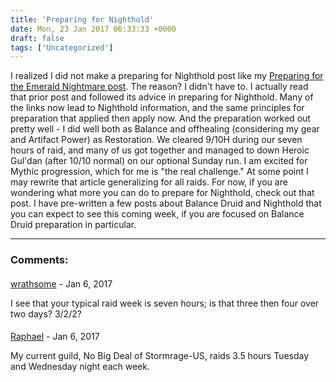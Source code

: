 ```yaml
---
title: 'Preparing for Nighthold'
date: Mon, 23 Jan 2017 06:33:33 +0000
draft: false
tags: ['Uncategorized']
---
```


I realized I did not make a preparing for Nighthold post like my [Preparing for the Emerald Nightmare post](http://raidadvice.com/preparing-for-the-emerald-nightmare/). The reason? I didn't have to. I actually read that prior post and followed its advice in preparing for Nighthold. Many of the links now lead to Nighthold information, and the same principles for preparation that applied then apply now. And the preparation worked out pretty well - I did well both as Balance and offhealing (considering my gear and Artifact Power) as Restoration. We cleared 9/10H during our seven hours of raid, and many of us got together and managed to down Heroic Gul'dan (after 10/10 normal) on our optional Sunday run. I am excited for Mythic progression, which for me is "the real challenge." At some point I may rewrite that article generalizing for all raids. For now, if you are wondering what more you can do to prepare for Nighthold, check out that post. I have pre-written a few posts about Balance Druid and Nighthold that you can expect to see this coming week, if you are focused on Balance Druid preparation in particular.

---
### Comments:
#### 
[wrathsome](https://coffeecakesandcrits.wordpress.com/ "wrathofkublakhan@yahoo.com") - <time datetime="2017-01-28 12:20:52">Jan 6, 2017</time>

I see that your typical raid week is seven hours; is that three then four over two days? 3/2/2?
<br>
#### 
[Raphael]( "raphanwow@gmail.com") - <time datetime="2017-01-28 22:16:12">Jan 6, 2017</time>

My current guild, No Big Deal of Stormrage-US, raids 3.5 hours Tuesday and Wednesday night each week.
<br>
